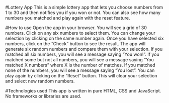 #Lottery App
This is a simple lottery app that lets you choose numbers from 1 to 30 and then notifies you if you won or not. You can also see how many numbers you matched and play again with the reset feature.

#How to use
Open the app in your browser.
You will see a grid of 30 numbers. Click on any six numbers to select them. You can change your selection by clicking on the same number again.
Once you have selected six numbers, click on the “Check” button to see the result.
The app will generate six random numbers and compare them with your selection. If you matched all six numbers, you will see a message saying “You won!”. If you matched some but not all numbers, you will see a message saying “You matched X numbers” where X is the number of matches. If you matched none of the numbers, you will see a message saying “You lost”.
You can play again by clicking on the “Reset” button. This will clear your selection and select new random numbers.

#Technologies used
This app is written in pure HTML, CSS and JavaScript. No frameworks or libraries are used.
